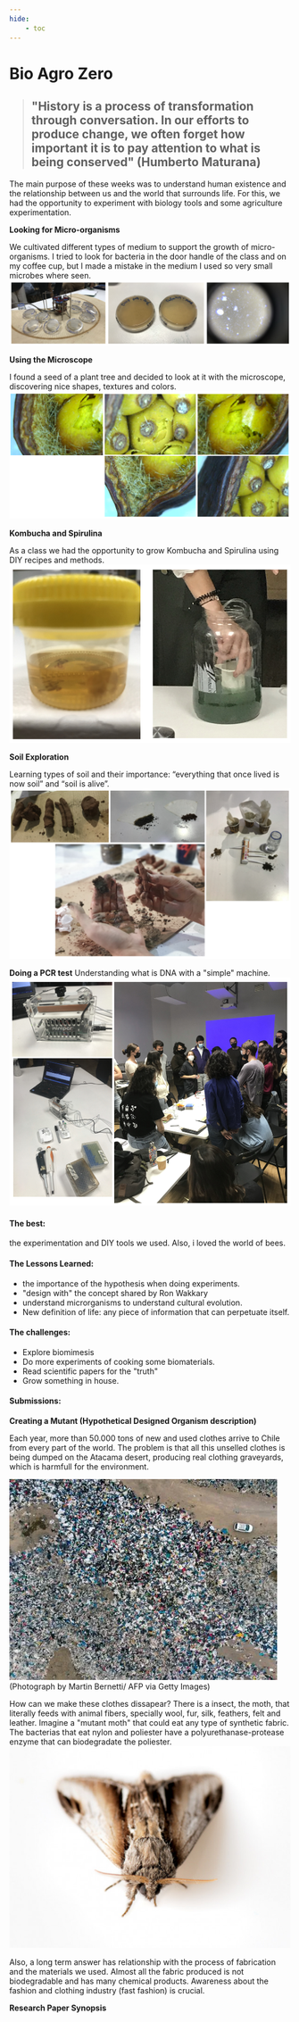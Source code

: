```yaml
---
hide:
    - toc
---
```


# Bio Agro Zero

> ## "History is a process of transformation through conversation. In our efforts to produce change, we often forget how important it is to pay attention to what is being conserved" (Humberto Maturana)

The main purpose of these weeks was to understand human existence and the relationship between us and the world that surrounds life. For this, we had the opportunity to experiment with biology tools and some agriculture experimentation. 

**Looking for Micro-organisms**

We cultivated different types of medium to support the growth of micro-organisms. I tried to look for bacteria in the door handle of the class and on my coffee cup, but I made a mistake in the medium I used so very small microbes where seen. 
![](../images/week34/bacterias.jpg)

**Using the Microscope**

I found a seed of a plant tree and decided to look at it with the microscope, discovering nice shapes, textures and colors.
![](../images/week34/semilla.jpg)

**Kombucha and Spirulina**

As a class we had the opportunity to grow Kombucha and Spirulina using DIY recipes and methods.
![](../images/week34/kombuchaspirulina.jpg)

**Soil Exploration**

Learning types of soil and their importance: “everything that once lived is now soil” and “soil is alive”.
![](../images/week34/typesoil.jpg)

**Doing a PCR test**
Understanding what is DNA with a "simple" machine.
![](../images/week34/pcr.jpg)


#### The best: 
the experimentation and DIY tools we used. Also, i loved the world of bees.

#### The Lessons Learned:
- the importance of the hypothesis when doing experiments.
- "design with" the concept shared by Ron Wakkary
- understand microrganisms to understand cultural evolution.
-  New definition of life: any piece of information that can perpetuate itself.

#### The challenges:
- Explore biomimesis
- Do more experiments of cooking some biomaterials.
- Read scientific papers for the "truth"
- Grow something in house.


#### Submissions: 

**Creating a Mutant (Hypothetical Designed Organism description)**

Each year, more than 50.000 tons of new and used clothes arrive to Chile from every part of the world. The problem is that all this unselled clothes is being dumped on the Atacama desert, producing real clothing graveyards, which is harmfull for the environment. 

![](../images/week34/ropadesierto.jpg)
(Photograph by Martin Bernetti/ AFP via Getty Images)

How can we make these clothes dissapear? There is a insect, the moth, that literally feeds with animal fibers, specially wool, fur, silk, feathers, felt and leather. Imagine a "mutant moth" that could eat any type of synthetic fabric. The bacterias that eat nylon and poliester have a polyurethanase-protease enzyme that can biodegradate the poliester.
![](../images/week34/polilla.jpg)

Also, a long term answer has relationship with the process of fabrication and the materials we used. Almost all the fabric produced is not biodegradable and has many chemical products. Awareness about the fashion and clothing industry (fast fashion) is crucial.


**Research Paper Synopsis**






















